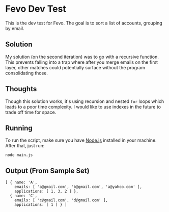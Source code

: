 # Fevo Dev Test

This is the dev test for Fevo. The goal is to sort a list of accounts, grouping by email.

## Solution

My solution (on the second iteration) was to go with a recursive function. This prevents falling into a trap where after you merge emails on the first layer, other matches could potentially surface without the program consolidating those.

## Thoughts

Though this solution works, it's using recursion and nested `for` loops which leads to a poor time complexity. I would like to use indexes in the future to trade off time for space.

## Running

To run the script, make sure you have [Node.js](https://nodejs.org/en/) installed in your machine. After that, just run:

```
node main.js
```

## Output (From Sample Set)

```
[ { name: 'A',
    emails: [ 'a@gmail.com', 'b@gmail.com', 'a@yahoo.com' ],
    applications: [ 1, 3, 2 ] },
  { name: 'C',
    emails: [ 'c@gmail.com', 'd@gmail.com' ],
    applications: [ 1 ] } ]
```
